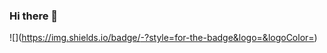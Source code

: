 ### Hi there 👋
![<LinkedIn>]([https://img.shields.io/badge/<LinkedInt>-<Background Color>?style=for-the-badge&logo=<Icon Name>&logoColor=<Logo Color>](https://img.shields.io/badge/Linked_In_-%230A66C2?logo=linkedin&link=https%3A%2F%2Fwww.linkedin.com%2Fin%2Fyusufkaanusta%2F))


<!--
**KaanEkimoz/KaanEkimoz** is a ✨ _special_ ✨ repository because its `README.md` (this file) appears on your GitHub profile.

Here are some ideas to get you started:

- 🔭 I’m currently working on ...
- 🌱 I’m currently learning ...
- 👯 I’m looking to collaborate on ...
- 🤔 I’m looking for help with ...
- 💬 Ask me about ...
- 📫 How to reach me: ...
- ⚡ Fun fact: ...
-->
